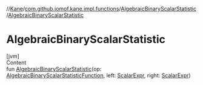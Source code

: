 //[Kane](../../index.md)/[com.github.jomof.kane.impl.functions](../index.md)/[AlgebraicBinaryScalarStatistic](index.md)/[AlgebraicBinaryScalarStatistic](-algebraic-binary-scalar-statistic.md)



# AlgebraicBinaryScalarStatistic  
[jvm]  
Content  
fun [AlgebraicBinaryScalarStatistic](-algebraic-binary-scalar-statistic.md)(op: [AlgebraicBinaryScalarStatisticFunction](../-algebraic-binary-scalar-statistic-function/index.md), left: [ScalarExpr](../../com.github.jomof.kane/-scalar-expr/index.md), right: [ScalarExpr](../../com.github.jomof.kane/-scalar-expr/index.md))  



